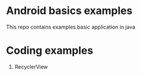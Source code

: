 # Android basics examples

This repo contains examples basic application in java

# Coding examples

1. RecyclerView
